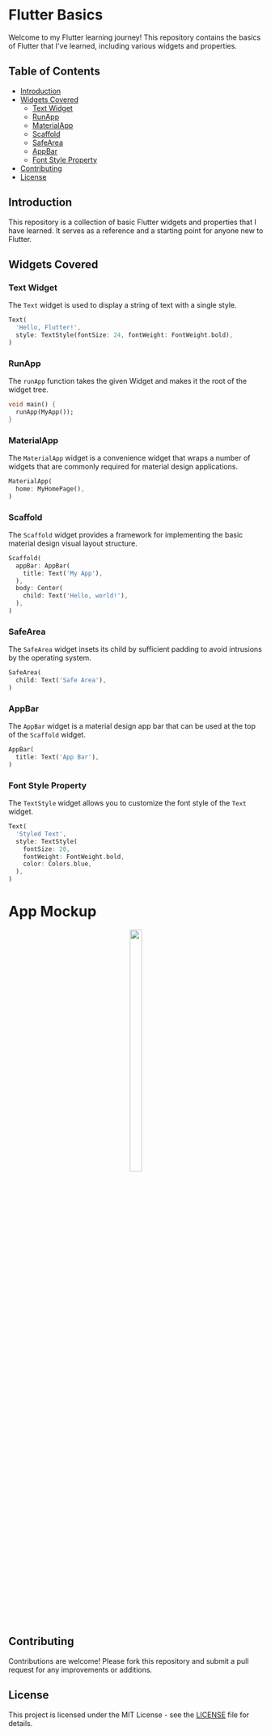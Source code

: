 # Flutter Basics

Welcome to my Flutter learning journey! This repository contains the basics of Flutter that I've learned, including various widgets and properties.

## Table of Contents

- [Introduction](#introduction)
- [Widgets Covered](#widgets-covered)
  - [Text Widget](#text-widget)
  - [RunApp](#runapp)
  - [MaterialApp](#materialapp)
  - [Scaffold](#scaffold)
  - [SafeArea](#safearea)
  - [AppBar](#appbar)
  - [Font Style Property](#font-style-property)
- [Contributing](#contributing)
- [License](#license)

## Introduction

This repository is a collection of basic Flutter widgets and properties that I have learned. It serves as a reference and a starting point for anyone new to Flutter.

## Widgets Covered

### Text Widget

The `Text` widget is used to display a string of text with a single style.

```dart
Text(
  'Hello, Flutter!',
  style: TextStyle(fontSize: 24, fontWeight: FontWeight.bold),
)
```

### RunApp

The `runApp` function takes the given Widget and makes it the root of the widget tree.

```dart
void main() {
  runApp(MyApp());
}
```

### MaterialApp

The `MaterialApp` widget is a convenience widget that wraps a number of widgets that are commonly required for material design applications.

```dart
MaterialApp(
  home: MyHomePage(),
)
```

### Scaffold

The `Scaffold` widget provides a framework for implementing the basic material design visual layout structure.

```dart
Scaffold(
  appBar: AppBar(
    title: Text('My App'),
  ),
  body: Center(
    child: Text('Hello, world!'),
  ),
)
```

### SafeArea

The `SafeArea` widget insets its child by sufficient padding to avoid intrusions by the operating system.

```dart
SafeArea(
  child: Text('Safe Area'),
)
```

### AppBar

The `AppBar` widget is a material design app bar that can be used at the top of the `Scaffold` widget.

```dart
AppBar(
  title: Text('App Bar'),
)
```

### Font Style Property

The `TextStyle` widget allows you to customize the font style of the `Text` widget.

```dart
Text(
  'Styled Text',
  style: TextStyle(
    fontSize: 20,
    fontWeight: FontWeight.bold,
    color: Colors.blue,
  ),
)
```

# App Mockup

<p align = "center">
  <img src = "https://github.com/deeppatel2610/rad_and_white/assets/156797002/f86a9e6b-bb0f-44e4-bd98-454606d6096c" width=22% height=35%>
</p>

## Contributing

Contributions are welcome! Please fork this repository and submit a pull request for any improvements or additions.

## License

This project is licensed under the MIT License - see the [LICENSE](LICENSE) file for details.
